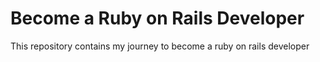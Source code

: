 # Become a Ruby on Rails Developer

This repository contains my journey to become a ruby on rails developer
